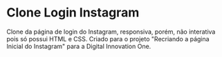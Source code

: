 # Clone Login Instagram


Clone da página de login do Instagram, responsiva, porém, não interativa pois só possui HTML e CSS.
Criado para o projeto "Recriando a página Inicial do Instagram" para a Digital Innovation One.
